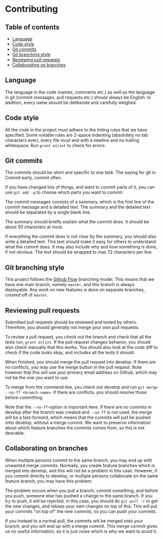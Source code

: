 <!---
Copyright (C) 2014 Jonas Amundsen, Trygve Aaberge

This program is free software: you can redistribute it and/or modify
it under the terms of the GNU Affero General Public License as
published by the Free Software Foundation, either version 3 of the
License, or (at your option) any later version.

This program is distributed in the hope that it will be useful,
but WITHOUT ANY WARRANTY; without even the implied warranty of
MERCHANTABILITY or FITNESS FOR A PARTICULAR PURPOSE.  See the
GNU Affero General Public License for more details.

You should have received a copy of the GNU Affero General Public License
along with this program.  If not, see <http://www.gnu.org/licenses/>.
-->

Contributing
============

## Table of contents

* [Language](#language)
* [Code style](#code-style)
* [Git commits](#git-commits)
* [Git branching style](#git-branching-style)
* [Reviewing pull requests](#reviewing-pull-requests)
* [Collaborating on branches](#collaborating-on-branches)

## Language

The language in the code (names, comments etc.) as well as the language in git
(commit messages, pull requests etc.) should always be English. In addition,
every name should be deliberate and carefully weighed.

## Code style

All the code in the project must adhere to the linting rules that we have
specified. Some notable rules are 2-space indenting (absolutely no tab
characters ever), every file must end with a newline and no trailing
whitespace. Run `grunt eslint` to check for errors.

## Git commits

The commits should be short and specific to one task. The saying for git is:
Commit early, commit often.

If you have changed lots of things, and want to commit parts of it, you can use
`git add -p` to choose which parts you want to commit.

The commit messages consists of a summary, which is the first line of the
commit message and a detailed text. The summary and the detailed text should be
separated by a single blank line.

The summary should briefly explain what the commit does. It should be about 50
characters at most.

If everything the commit does is not clear by the summary, you should also
write a detailed text. This text should make it easy for others to understand
what the commit does. It may also include why and how something is done, if not
obvious. The text should be wrapped to max 72 characters per line.

## Git branching style

This project follows the [Github Flow][github-flow] branching model. This means
that we have one main branch, namely `master`, and this branch is always
deployable. Any work on new features is done on separate branches, created off
of `master`.

[github-flow]: http://scottchacon.com/2011/08/31/github-flow.html

## Reviewing pull requests

Submitted pull requests should be reviewed and tested by others. Therefore, you
should generally not merge your own pull requests.

To review a pull request, you check out the branch and check that all the tests
run, `grunt eslint`. If the pull request changes behavior, you should also
check manually that this works. You should also look at the code diff to check
if the code looks okay, and includes all the tests it should.

When finished, you should merge the pull request into develop. If there are no
conflicts, you may use the merge button in the pull request. Note however that
this will use your primary email address on Github, which may not be the one
you want to use.

To merge from the command line, you check out develop and run `git merge
--no-ff <branch-name>`. If there are conflicts, you should resolve those before
committing.

Note that the `--no-ff`-option is important here. If there are no commits in
develop after the branch was created and `--no-ff` is not used, the merge will
be a fast-forward, which means that the commits will just be pushed onto
develop, without a merge commit. We want to preserve information about which
feature branches the commits comes from, so this is not desirable.

## Collaborating on branches

When multiple persons commit to the same branch, you may end up with unwanted
merge commits. Normally, you create feature branches which is merged into
develop, and this will not be a problem in this case. However, if you commit
directly to develop, or multiple persons collaborate on the same feature
branch, you may have this problem.

The problem occurs when you pull a branch, commit something, and before you
push, someone else has pushed a change to the same branch. If you try to push,
it will be rejected. In this case, you should do `git pull -r` to get the new
changes, and rebase your own changes on top of this. This will put your commits
"on top of" the new commits, so you can push your commits.

If you instead to a normal pull, the commits will be merged onto your branch,
and you will end up with a merge commit. This merge commit gives us no useful
information, so it is just noise which is why we want to avoid it.
